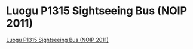 # Luogu P1315 Sightseeing Bus (NOIP 2011)
[Luogu P1315 Sightseeing Bus (NOIP 2011)](https://aiwithcloud.com/2022/09/19/luogu_p1315_sightseeing_bus_noip_2011/)